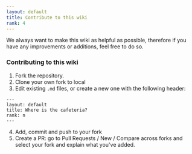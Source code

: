 ```yaml
---
layout: default
title: Contribute to this wiki
rank: 4
---
```


We always want to make this wiki as helpful as possible, therefore if you have any improvements or additions, feel free to do so. 
### Contributing to this wiki
1. Fork the repository.
2. Clone your own fork to local
3. Edit existing `.md` files, or create a new one with the following header:
```
--- 
layout: default
title: Where is the cafeteria?
rank: n
---
```
4. Add, commit and push to your fork
5. Create a PR: go to Pull Requests / New / Compare across forks and select your fork and explain what you've added.